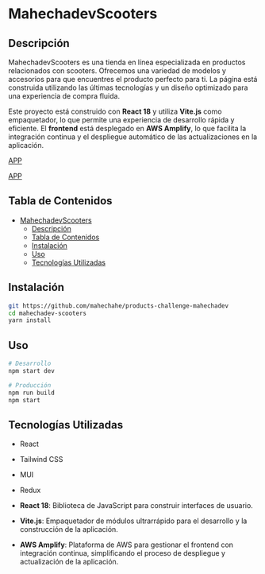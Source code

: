 # MahechadevScooters

## Descripción
MahechadevScooters es una tienda en línea especializada en productos relacionados con scooters. Ofrecemos una variedad de modelos y accesorios para que encuentres el producto perfecto para ti. La página está construida utilizando las últimas tecnologías y un diseño optimizado para una experiencia de compra fluida.

Este proyecto está construido con **React 18** y utiliza **Vite.js** como empaquetador, lo que permite una experiencia de desarrollo rápida y eficiente. El **frontend** está desplegado en **AWS Amplify**, lo que facilita la integración continua y el despliegue automático de las actualizaciones en la aplicación.


[APP](https://main.d2shh7t3cvaq17.amplifyapp.com/)

[APP](https://main.d2shh7t3cvaq17.amplifyapp.com/)

## Tabla de Contenidos
- [MahechadevScooters](#mahechadevscooters)
  - [Descripción](#descripción)
  - [Tabla de Contenidos](#tabla-de-contenidos)
  - [Instalación](#instalación)
  - [Uso](#uso)
  - [Tecnologías Utilizadas](#tecnologías-utilizadas)

## Instalación
```bash
git https://github.com/mahechahe/products-challenge-mahechadev
cd mahechadev-scooters
yarn install
```

## Uso
```bash
# Desarrollo
npm start dev

# Producción
npm run build
npm start
```

## Tecnologías Utilizadas

- React
- Tailwind CSS
- MUI
- Redux

- **React 18**: Biblioteca de JavaScript para construir interfaces de usuario.
- **Vite.js**: Empaquetador de módulos ultrarrápido para el desarrollo y la construcción de la aplicación.
- **AWS Amplify**: Plataforma de AWS para gestionar el frontend con integración continua, simplificando el proceso de despliegue y actualización de la aplicación.



